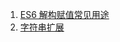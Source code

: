 1. [ES6 解构赋值常见用途][01]
2. [字符串扩展][02]


[01]: https://fgq233.github.io/md/es6/01
[02]: https://fgq233.github.io/md/es6/02
 
